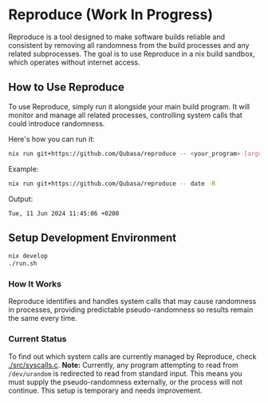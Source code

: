 # Reproduce (Work In Progress)

Reproduce is a tool designed to make software builds reliable and consistent by removing
all randomness from the build processes and any related subprocesses.
The goal is to use Reproduce in a nix build sandbox, which operates without internet access.

## How to Use Reproduce

To use Reproduce, simply run it alongside your main build program. 
It will monitor and manage all related processes,
controlling system calls that could introduce randomness.

Here's how you can run it:

```bash
nix run git+https://github.com/Qubasa/reproduce -- <your_program> [arguments...]
```

Example:

```bash
nix run git+https://github.com/Qubasa/reproduce -- date -R
```

Output:
```
Tue, 11 Jun 2024 11:45:06 +0200
```

## Setup Development Environment

```bash
nix develop
./run.sh
```


### How It Works

Reproduce identifies and handles system calls that may cause randomness in processes, providing predictable pseudo-randomness so results remain the same every time.

### Current Status

To find out which system calls are currently managed by Reproduce, check [./src/syscalls.c](./src/syscalls.c).
**Note:** Currently, any program attempting to read from `/dev/urandom` is redirected to read from standard input.
This means you must supply the pseudo-randomness externally,
or the process will not continue. This setup is temporary and needs improvement.

